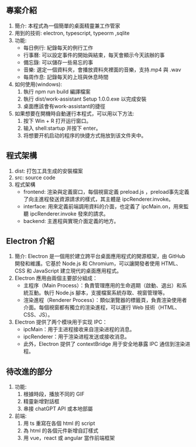 ## 專案介紹
   1. 簡介: 本程式為一個簡單的桌面精靈兼工作管家
   2. 用到的技術: electron, typescript, typeorm ,sqlite
   3. 功能:
      - 每日例行: 紀錄每天的例行工作
      - 行事曆: 可以設定事件的開始與結束，每天會顯示今天該辦的事
      - 備忘錄: 可以儲存一些易忘的事
      - 音樂: 選定一個資料夾，會播放資料夾裡面的音樂，支持.mp4 與 .wav
      - 每周作息: 記錄每天的上班與休息時間
   4. 如何使用(windows): 
      1. 執行 npm run build 編譯檔案
      2. 執行 dist/work-assistant Setup 1.0.0.exe 以完成安裝
      3. 桌面應該會有work-assistant的捷徑
   5. 如果想要在開機時自動運行本程式，可以用以下方法:
      1. 按下 Win + R 打开运行窗口。
      2. 输入 shell:startup 并按下 enter。
      3. 将想要开机启动的程序的快捷方式拖放到该文件夹中。

## 程式架構
   1. dist: 打包工具生成的安裝檔案
   2. src: source code
   3.  程式架構
       -  frontend: 渲染與定義窗口，每個視窗定義 preload.js ，preload事先定義了向主進程發送資源請求的樣式，其主體是 ipcRenderer.invoke。
       -  interface: 用來定義前端調用資料的介面，也定義了 ipcMain.on，用來監聽 ipcRenderer.invoke 發來的請求。
       -  backend: 主進程與實現介面定義的地方。

## Electron 介紹
   1.  簡介: Electron 是一個用於建立跨平台桌面應用程式的開源框架，由 GitHub 開發和維護。它基於 Node.js 和 Chromium，可以讓開發者使用 HTML、CSS 和 JavaScript 建立現代的桌面應用程式。
   2.  Electron 應用由兩個主要部分組成：
       - 主程序（Main Process）：負責管理應用的生命週期（啟動、退出）和系統互動。執行 Node.js 腳本，支援檔案系統存取、視窗管理等。
       - 渲染進程（Renderer Process）：類似瀏覽器的標籤頁，負責渲染使用者介面。每個視窗都有獨立的渲染進程，可以運行 Web 技術（HTML、CSS、JS）。
   3. Electron 提供了两个模块用于实现 IPC：
      - ipcMain：用于主进程接收来自渲染进程的消息。
      - ipcRenderer：用于渲染进程发送或接收消息。
      - 此外，Electron 提供了 contextBridge 用于安全地暴露 IPC 通信到渲染进程。
      
## 待改進的部分
   1. 功能:
       1. 根據時段，播放不同的 GIF
       2. 精靈新增對話框
       3. 串接 chatGPT API 或本地部屬
   2. 前端:
       1. 用 ts 重寫在各個 html 的 script
       2. 為 html 的各個元件新增自訂樣式
       3. 用 vue，react 或 angular 當作前端框架